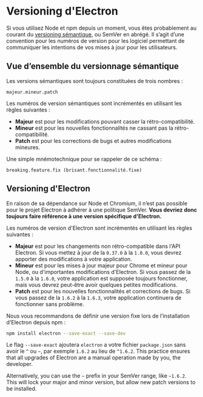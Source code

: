 # Versioning d'Electron

Si vous utilisez Node et npm depuis un moment, vous êtes probablement au courant du [versioning sémantique](http://semver.org), ou SemVer en abrégé. Il s’agit d’une convention pour les numéros de version pour les logiciel permettant de communiquer les intentions de vos mises à jour pour les utilisateurs.

## Vue d’ensemble du versionnage sémantique

Les versions sémantiques sont toujours constituées de trois nombres :

    majeur.mineur.patch
    

Les numéros de version sémantiques sont incrémentés en utilisant les règles suivantes :

* **Majeur** est pour les modifications pouvant casser la rétro-compatibilité.
* **Mineur** est pour les nouvelles fonctionnalités ne cassant pas la rétro-compatibilité.
* **Patch** est pour les corrections de bugs et autres modifications mineures.

Une simple mnémotechnique pour se rappeler de ce schéma :

    breaking.feature.fix (brisant.fonctionnalité.fixe)
    

## Versioning d'Electron

En raison de sa dépendance sur Node et Chromium, il n’est pas possible pour le projet Electron à adhérer à une politique SemVer. **Vous devriez donc toujours faire référence à une version spécifique d'Electron.**

Les numéros de version d'Electron sont incrémentés en utilisant les règles suivantes :

* **Majeur** est pour les changements non rétro-compatible dans l'API Electron. Si vous mettez à jour de la `0.37.0` à la `1.0.0`, vous devrez apporter des modifications à votre application.
* **Mineur** est pour les mises à jour majeur pour Chrome et mineur pour Node, ou d'importantes modifications d'Electron. Si vous passez de la `1.5.0` à la `1.6.0`, votre application est supposée toujours fonctionner, mais vous devrez peut-être avoir quelques petites modifications.
* **Patch** est pour les nouvelles fonctionnalités et corrections de bugs. Si vous passez de la `1.6.2` à la `1.6.3`, votre application continuera de fonctionner sans problème.

Nous vous recommandons de définir une version fixe lors de l’installation d'Electron depuis npm :

```sh
npm install electron --save-exact --save-dev
```

Le flag `--save-exact` ajoutera `electron` a votre fichier `package.json` sans avoir le `^` ou `~`, par exemple `1.6.2` au lieu de `^1.6.2`. This practice ensures that all upgrades of Electron are a manual operation made by you, the developer.

Alternatively, you can use the `~` prefix in your SemVer range, like `~1.6.2`. This will lock your major and minor version, but allow new patch versions to be installed.